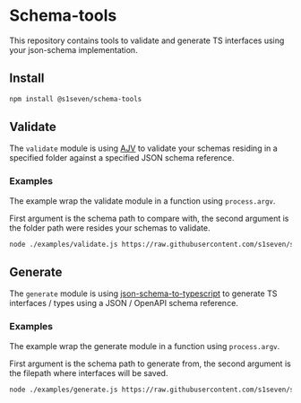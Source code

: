 # Schema-tools

This repository contains tools to validate and generate TS interfaces using your json-schema implementation.

## Install

```bash
npm install @s1seven/schema-tools
```

## Validate

The `validate` module is using [AJV] to validate your schemas residing in a specified folder against a specified JSON schema reference.

### Examples

The example wrap the validate module in a function using `process.argv`.

First argument is the schema path to compare with, the second argument is the folder path were resides your schemas to validate.

```bash
node ./examples/validate.js https://raw.githubusercontent.com/s1seven/schemas/main/EN10168-v1.0.schema.json ./fixtures/en10168
```

## Generate

The `generate` module is using [json-schema-to-typescript] to generate TS interfaces / types using a JSON / OpenAPI schema reference.

### Examples

The example wrap the generate module in a function using `process.argv`.

First argument is the schema path to generate from, the second argument is the filepath where interfaces will be saved.

```bash
node ./examples/generate.js https://raw.githubusercontent.com/s1seven/schemas/main/EN10168-v1.0.schema.json ./fixtures/en10168
```

[ajv]: https://www.npmjs.com/package/ajv
[json-schema-to-typescript]: (https://www.npmjs.com/package/json-schema-to-typescript)

